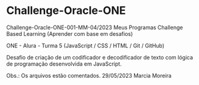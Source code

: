 # Challenge-Oracle-ONE
Challenge-Oracle-ONE-001-MM-04/2023
Meus Programas Challenge Based Learning (Aprender com base em desafios)

ONE - Alura - Turma 5 (JavaScript / CSS / HTML / Git / GitHub)

Desafio de criação de um codificador e decodificador de texto com lógica de programação desenvolvida em JavaScript.

Obs.: Os arquivos estão comentados.
29/05/2023 Marcia Moreira
